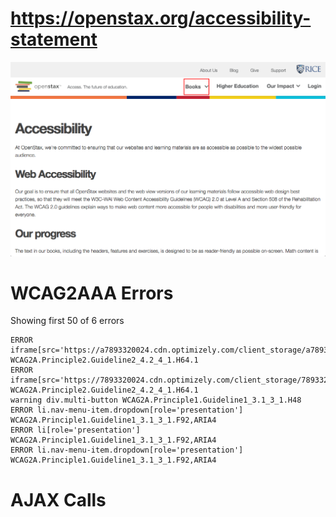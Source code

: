 # https://openstax.org/accessibility-statement

![image](./screenshots/openstax.org_accessibility-statement.png)

# WCAG2AAA Errors

Showing first 50 of 6 errors

```
ERROR iframe[src='https://a7893320024.cdn.optimizely.com/client_storage/a7893320024.html'] WCAG2A.Principle2.Guideline2_4.2_4_1.H64.1
ERROR iframe[src='https://7893320024.cdn.optimizely.com/client_storage/7893320024.html'] WCAG2A.Principle2.Guideline2_4.2_4_1.H64.1
warning div.multi-button WCAG2A.Principle1.Guideline1_3.1_3_1.H48
ERROR li.nav-menu-item.dropdown[role='presentation'] WCAG2A.Principle1.Guideline1_3.1_3_1.F92,ARIA4
ERROR li[role='presentation'] WCAG2A.Principle1.Guideline1_3.1_3_1.F92,ARIA4
ERROR li.nav-menu-item.dropdown[role='presentation'] WCAG2A.Principle1.Guideline1_3.1_3_1.F92,ARIA4
```

# AJAX Calls



